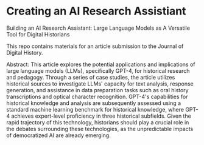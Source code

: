 # Creating an AI Research Assistiant

Building an AI Research Assistant: Large Language Models as A Versatile Tool for Digital Historians

This repo contains materials for an article submission to the Journal of Digital History. 

Abstract: This article explores the potential applications and implications of large language models (LLMs), specifically GPT-4, for historical research and pedagogy. Through a series of case studies, the article utilizes historical sources to investigate LLMs' capacity for text analysis, response generation, and assistance in data preparation tasks such as oral history transcriptions and optical character recognition. GPT-4's capabilities for historical knowledge and analysis are subsequently assessed using a standard machine learning benchmark for historical knowledge, where GPT-4 achieves expert-level proficiency in three historical subfields. Given the rapid trajectory of this technology, historians should play a crucial role in the debates surrounding these technologies, as the unpredictable impacts of democratized AI are already emerging.
